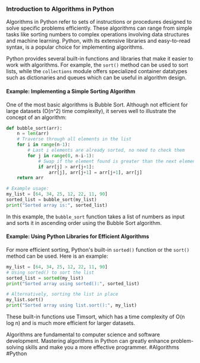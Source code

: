 ### Introduction to Algorithms in Python

Algorithms in Python refer to sets of instructions or procedures designed to solve specific problems efficiently. These algorithms can range from simple tasks like sorting numbers to complex operations involving data structures and machine learning. Python, with its extensive libraries and easy-to-read syntax, is a popular choice for implementing algorithms.

Python provides several built-in functions and libraries that make it easier to work with algorithms. For example, the `sort()` method can be used to sort lists, while the `collections` module offers specialized container datatypes such as dictionaries and queues which can be useful in algorithm design.

#### Example: Implementing a Simple Sorting Algorithm

One of the most basic algorithms is Bubble Sort. Although not efficient for large datasets (O(n^2) time complexity), it serves well to illustrate the concept of an algorithm:

```python
def bubble_sort(arr):
    n = len(arr)
    # Traverse through all elements in the list
    for i in range(n-1):
        # Last i elements are already sorted, no need to check them
        for j in range(0, n-i-1):
            # Swap if the element found is greater than the next element
            if arr[j] > arr[j+1]:
                arr[j], arr[j+1] = arr[j+1], arr[j]
    return arr

# Example usage:
my_list = [64, 34, 25, 12, 22, 11, 90]
sorted_list = bubble_sort(my_list)
print("Sorted array is:", sorted_list)
```

In this example, the `bubble_sort` function takes a list of numbers as input and sorts it in ascending order using the Bubble Sort algorithm.

#### Example: Using Python Libraries for Efficient Algorithms

For more efficient sorting, Python's built-in `sorted()` function or the `sort()` method can be used. Here is an example:

```python
my_list = [64, 34, 25, 12, 22, 11, 90]
# Using sorted() to sort the list
sorted_list = sorted(my_list)
print("Sorted array using sorted():", sorted_list)

# Alternatively, sorting the list in place
my_list.sort()
print("Sorted array using list.sort():", my_list)
```

These built-in functions use Timsort, which has a time complexity of O(n log n) and is much more efficient for larger datasets.

Algorithms are fundamental to computer science and software development. Mastering algorithms in Python can greatly enhance problem-solving skills and make you a more effective programmer. #Algorithms #Python